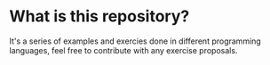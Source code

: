 # What is this repository?

It's a series of examples and exercies done in different programming languages, feel free to contribute with any exercise proposals.
